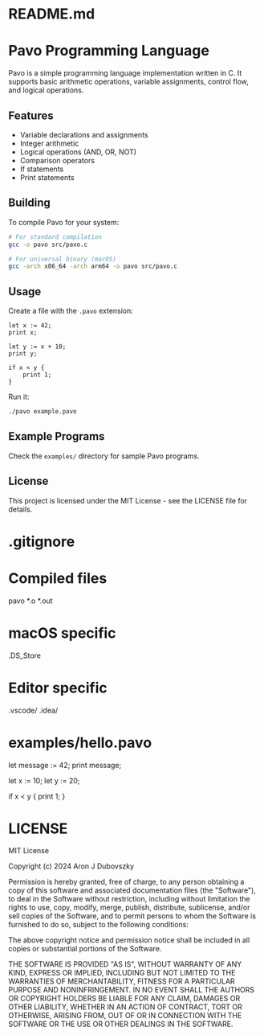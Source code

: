 # README.md
# Pavo Programming Language

Pavo is a simple programming language implementation written in C. It supports basic arithmetic operations, variable assignments, control flow, and logical operations.

## Features

- Variable declarations and assignments
- Integer arithmetic
- Logical operations (AND, OR, NOT)
- Comparison operators
- If statements
- Print statements

## Building

To compile Pavo for your system:

```bash
# For standard compilation
gcc -o pavo src/pavo.c

# For universal binary (macOS)
gcc -arch x86_64 -arch arm64 -o pavo src/pavo.c
```

## Usage

Create a file with the `.pavo` extension:

```
let x := 42;
print x;

let y := x + 10;
print y;

if x < y {
    print 1;
}
```

Run it:

```bash
./pavo example.pavo
```

## Example Programs

Check the `examples/` directory for sample Pavo programs.

## License

This project is licensed under the MIT License - see the LICENSE file for details.

# .gitignore
# Compiled files
pavo
*.o
*.out

# macOS specific
.DS_Store

# Editor specific
.vscode/
.idea/

# examples/hello.pavo
let message := 42;
print message;

let x := 10;
let y := 20;

if x < y {
    print 1;
}

# LICENSE
MIT License

Copyright (c) 2024 Aron J Dubovszky

Permission is hereby granted, free of charge, to any person obtaining a copy
of this software and associated documentation files (the "Software"), to deal
in the Software without restriction, including without limitation the rights
to use, copy, modify, merge, publish, distribute, sublicense, and/or sell
copies of the Software, and to permit persons to whom the Software is
furnished to do so, subject to the following conditions:

The above copyright notice and permission notice shall be included in all
copies or substantial portions of the Software.

THE SOFTWARE IS PROVIDED "AS IS", WITHOUT WARRANTY OF ANY KIND, EXPRESS OR
IMPLIED, INCLUDING BUT NOT LIMITED TO THE WARRANTIES OF MERCHANTABILITY,
FITNESS FOR A PARTICULAR PURPOSE AND NONINFRINGEMENT. IN NO EVENT SHALL THE
AUTHORS OR COPYRIGHT HOLDERS BE LIABLE FOR ANY CLAIM, DAMAGES OR OTHER
LIABILITY, WHETHER IN AN ACTION OF CONTRACT, TORT OR OTHERWISE, ARISING FROM,
OUT OF OR IN CONNECTION WITH THE SOFTWARE OR THE USE OR OTHER DEALINGS IN THE
SOFTWARE.
